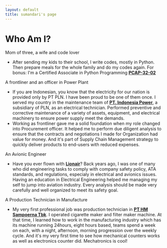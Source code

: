 ```yaml
---
layout: default
title: sumandari's page
---
```

# Who Am I?
<div class="about">
    <p>Mom of three, a wife and code lover</p>
    <div class="fade-in">
        <ul>
            <li>
                After sending my kids to their school, I write codes, mostly in Python. Then prepare meals for the whole family and do my codes again. For bonus: I'm a Certified Associate in Python Programming <a href="https://www.youracclaim.com/badges/28176065-28d3-45a1-a660-80cc6e5eac24"><strong>PCAP-32-02</strong></a>
            </li>
        </ul>
    </div>
    <p>A frontliner and an officer in Power Plant</p>
    <div class="fade-in">
        <ul>
            <li>
                If you are Indonesian, you know that the electricity for our nation is provided only by PT PLN. I have been proud to be one of them once. I served my country in the maintenance team of <a href="https://www.indonesiapower.co.id"><strong>PT. Indonesia Power</strong></a>, a subsidiary of PLN, as an electrical technician. Performed preventive and corrective maintenance of a variety of assets, equipment, and electrical machinery to ensure power supply meet the demands.
            </li>
            <li>
                Working as frontliner gave me a solid foundation when my role changed into Procurement officer. It helped me to perform due diligent analysis to ensure that the contracts and negotiations I made for Organization had value for money. And it's part of Supply Chain Management strategy to quickly deliver products to end-users with reduced expenses.
            </li>
        </ul>
    </div>
    <p>An Avionic Engineer</p>
    <div class="fade-in">
        <ul>
            <li>
                Have you ever flown with <a href="http://www.lionair.co.id"><strong>Lionair</strong></a>? Back years ago, I was one of many who did engineering tasks to comply with company safety policy, ATA standards, and regulations, especialy in electrical and avionics issues. Having an education in Electrical Engineering helped me managing my self to jump into aviation industry. Every analysis should be made very carefully and well organized to meet its safety goal.
            </li>
        </ul>
    </div>
    <p>A Production Technician in Manufacture</p>
    <div class="fade-in">
        <ul>
            <li>
                My very first professional job was production technician in <a href="https://www.sampoerna.com/sampoerna/en/overview"><strong>PT HM Sampoerna Tbk</strong></a>. I operated cigarette maker and filter maker machine. At that time, I learned how to work in the manufacturing industry which has its machine running 24hours, eight hours based, teams spend a week on each, with a night, afternoon, morning progression over the weekly cycle. And it's my very first time to see how mechanical counters works as well as electronics counter did. Mechatronics is cool!
            </li>
        </ul>
    </div>





</div>

